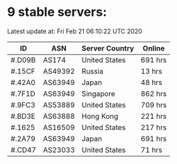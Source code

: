 # 9 stable servers:

Latest update at: Fri Feb 21 06:10:22 UTC 2020

| ID | ASN | Server Country | Online |
| -- | --- | -------------- | ------ |
| #.D09B | AS174 | United States | 691 hrs |
| #.15CF | AS49392 | Russia | 13 hrs |
| #.42A0 | AS63949 | Japan | 48 hrs |
| #.7F1D | AS63949 | Singapore | 862 hrs |
| #.9FC3 | AS53889 | United States | 709 hrs |
| #.BD3E | AS63888 | Hong Kong | 221 hrs |
| #.1625 | AS16509 | United States | 217 hrs |
| #.2A79 | AS63949 | Japan | 691 hrs |
| #.CD47 | AS23033 | United States | 71 hrs |

